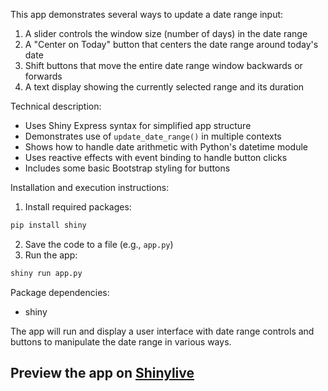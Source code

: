 This app demonstrates several ways to update a date range input:

1. A slider controls the window size (number of days) in the date range
2. A "Center on Today" button that centers the date range around today's date
3. Shift buttons that move the entire date range window backwards or forwards
4. A text display showing the currently selected range and its duration

Technical description:
- Uses Shiny Express syntax for simplified app structure
- Demonstrates use of `update_date_range()` in multiple contexts
- Shows how to handle date arithmetic with Python's datetime module
- Uses reactive effects with event binding to handle button clicks
- Includes some basic Bootstrap styling for buttons

Installation and execution instructions:
1. Install required packages:
```bash
pip install shiny
```

2. Save the code to a file (e.g., `app.py`)
3. Run the app:
```bash
shiny run app.py
```

Package dependencies:
- shiny

The app will run and display a user interface with date range controls and buttons to manipulate the date range in various ways.
## Preview the app on [Shinylive](https://shinylive.io/py/app/#h=0&code=NobwRAdghgtgpmAXAAjFADugdOgnmAGlQGMB7CAFzkqVQDMAnUmZAEyiooEt5kf1SDCmw5wi3eKzgAbClAA6ERs2QBnABZcIuPjAFDkDOFGLcAbnEXKWGrbixwAHuiOrVu-cK3oArhSJGEFIMRD5ciooAxMgAynDC6FAA5nDI3BTSlhBhOMlwAPqk6BSqABTpmQC88mAAIqLIAEpQECnIAKro7FTItXAwpDUAlBEQ0QDCRg1QatJcwWmkyGSUTNJp6qndqQwtbQDuWqyk+2pcAF5ZOd5++apzwaU1h0EndxeWhMg19T0vx6dVB9kKV2LhVCMvjAtJUAIxEGBQRyVADMAAYiGYoNIfHBKgB2EYQKLISbGHozbaGPapG4URTXCC+Cj5bb5XatOBPCDIXnfMBsjkpGoERR8-lxTKmEQ9IWfUU8vmqORCSrbLAUUhg0pDZAAWjSPDgUlkUFBUHBBKGCvF1FYatEGq1Fp1iiJJLJ02QACM-JqeZrltQqAwNlsGnLkORFmCGVwsHT8iZuOR8r6KP6nmBiMG4Ax8prY18auNc6HowAVZ24EXLaRQNz5apgb0UCB6lw8KAMGtgd1jUlTCk+v3RwO2OjCSPekwAa323dYqjjCaZt2TXFT6czNQnLJnxFntZq8h8ACZvWiAKynuhwNF0WKaSfIABCc9rxHrjebMD1Z+GUYJiHVIZm3Mclj3alOWQOhBAXBhWBXRMNy3UcICzPd8jghgEKQ4swBiZ9hAAMXgxdvnPfEoFhW97zoT9v1UJsaj-AC+1GAABKZTC4CwHDoO9TEUbjjF4-i4AsShSjpLAc0oPMC2rIkpEffIdUQMU+X+E5kEqPg1woLAdP2d5Lh1ZAAHpLOQADFV5HIfC6URWRcuVuXFcUakFGkRS0zy1BVCgHSoJ1tV1A0JGNGQ5HNS0TOtfzPLtEK4DCl1dQAakNSQYrNMFVEqBKkv7USNwkwS4GEiAyvEtLJODGTDKwLCD1nFS4DUjSkuIHwGECFllW7YR9NknzOR1YA0QAXR6vqBvyO09IM5ksHGlJJthWb7OQEzltKXr+uDRagn1ZZ5uOoahCGNaLWXHaksc5yqFcl73KSryBTc3zCA+pUgsqQ6Fqu4RIqNE1YoKoqjhORKdttIJAYuygTtYM6ooh-K7uh159iJcVSp48x6sq6rauJhwpIoJrVqwnC8I6rqhk0nagcuoLlrG76JqGKbtvFNmUaW0bmvWrlea2pK9v0g7kZZJaDUFwagpugqkse+MnLZMWPIC-kxb8+H-uGpGjpRkHkGyjG8riwqEptPWUqV1HLZy6LTVtnGAXxvl+2iWouFUdB6x0JW1BkKqU2JGrAmCDUnHpIJOvDqUqFYdkaW6naQaIYWVr8W63szn3eSMCg+p5BjCIj0xjWglIUBAEGAF9FmQEA7Vb0oQFKO09RB1W7td2FW4KyEwGbohwGgeBaDAIwAEcwiMeBKFUDVHAoL5s3IKgaBQMBFERChg9IDIuG9RRsj0GsmRadh7r+gKJ+moA)
